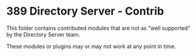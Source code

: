 389 Directory Server - Contrib
==============================

This folder contains contributed modules that are not as "well supported" by the Directory Server team.

These modules or plugins may or may not work at any point in time.
